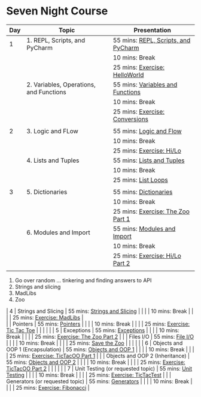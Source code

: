 # Seven Night Course
 
| Day   | Topic                                    | Presentation                            |
| ----- | -----                                    | -------                                 |
| 1     | 1. REPL, Scripts, and PyCharm            | 55 mins: [REPL, Scripts, and PyCharm]() |
|       |                                          | 10 mins: Break                          |
|       |                                          | 25 mins: [Exercise: HelloWorld]()       |
|       | 2. Variables, Operations, and Functions  | 55 mins: [Variables and Functions]()    |
|       |                                          | 10 mins: Break                          |
|       |                                          | 25 mins: [Exercise: Conversions]()      |
| | | |
| 2     | 3. Logic and FLow                        | 55 mins: [Logic and Flow]()             |
|       |                                          | 10 mins: Break                          |             
|       |                                          | 25 mins: [Exercise: Hi/Lo]()            |
|       | 4. Lists and Tuples                      | 55 mins: [Lists and Tuples]()           |
|       |                                          | 10 mins: Break                          |
|       |                                          | 25 mins: [List Loops]()                 |
| | | |
| 3     | 5. Dictionaries                          | 55 mins: [Dictionaries]()               |
|       |                                          | 10 mins: Break                          |
|       |                                          | 25 mins: [Exercise: The Zoo Part 1]()   |
|       | 6. Modules and Import                    | 55 mins: [Modules and Import]()         |
|       |                                          | 10 mins: Break                          |
|       |                                          | 25 mins: [Exercise: Hi/Lo Part 2]()     |
| | | |


1. Go over random ... tinkering and finding answers to API
2. Strings and slicing
3. MadLibs
4. Zoo

| 4     | Strings and Slicing                   | 55 mins: [Strings and Slicing]()        |
|       |                                       | 10 mins: Break                          |
|       |                                       | 25 mins: [Exercise: MadLibs]()          |                                                                                           
|       | Pointers                              | 55 mins: [Pointers]()                   |
|       |                                       | 10 mins: Break                          |
|       |                                       | 25 mins: [Exercise: Tic Tac Toe]()      |
| | | |
| 5     | Exceptions                            | 55 mins: [Exceptions]()                 |
|       |                                       | 10 mins: Break                          |
|       |                                       | 25 mins: [Exercise: The Zoo Part 2]()   | 
|       | Files I/O                             | 55 mins: [File I/O]()                   |
|       |                                       | 10 mins: Break                          |
|       |                                       | 25 mins: [Save the Zoo]()               |
| | | |
| 6     | Objects and OOP 1 (Encapsulation)     | 55 mins: [Objects and OOP 1]()          |
|       |                                       | 10 mins: Break                          |
|       |                                       | 25 mins: [Exercise: TicTacOO Part 1]()  |
|       | Objects and OOP 2 (Inheritance)       | 55 mins: [Objects and OOP 2]()          |
|       |                                       | 10 mins: Break                          |
|       |                                       | 25 mins: [Exercise: TicTacOO Part 2]()  |
| | | |
| 7     | Unit Testing (or requested topic)     | 55 mins: [Unit Testing]()               |
|       |                                       | 10 mins: Break                          |
|       |                                       | 25 mins: [Exercise: TicTacTest]()       |
|       | Generators (or requested topic)       | 55 mins: [Generators]()                 |
|       |                                       | 10 mins: Break                          |
|       |                                       | 25 mins: [Exercise: Fibonacci]()        |